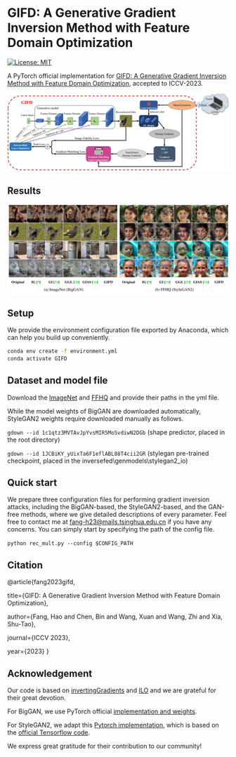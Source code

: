 # GIFD: A Generative Gradient Inversion Method with Feature Domain Optimization
[![License: MIT](https://img.shields.io/badge/License-MIT-green.svg)](https://opensource.org/licenses/MIT)

A PyTorch official implementation for [GIFD: A Generative Gradient Inversion Method with Feature Domain Optimization](), accepted to ICCV-2023.

![pipeline](./figures/pipeline.png)

## Results
![results](./figures/results.jpg)

## Setup
We provide the environment configuration file exported by Anaconda, which can help you build up conveniently.
```bash
conda env create -f environment.yml
conda activate GIFD 
```  
## Dataset and model file
Download the [ImageNet](https://www.image-net.org/) and [FFHQ](https://github.com/NVlabs/ffhq-dataset) and provide their paths in the yml file.

While the model weights of BigGAN are downloaded automatically, StyleGAN2 weights require downloaded manually as follows.

`gdown --id 1c1qtz3MVTAvJpYvsMIR5MoSvdiwN2DGb` (shape predictor, placed in the root directory)

`gdown --id 1JCBiKY_yUixTa6F1eflABL88T4cii2GR` (stylegan pre-trained checkpoint, placed in the inversefed\genmodels\stylegan2_io)

## Quick start
We prepare three configuration files for performing gradient inversion attacks, including the BigGAN-based, the StyleGAN2-based, and the GAN-free methods, where we give detailed descriptions of every parameter. Feel free to contact me at fang-h23@mails.tsinghua.edu.cn if you have any concerns.
You can simply start by specifying the path of the config file.

`python rec_mult.py --config $CONFIG_PATH`

## Citation
@article{fang2023gifd,

  title={GIFD: A Generative Gradient Inversion Method with Feature Domain Optimization},
  
  author={Fang, Hao and Chen, Bin and Wang, Xuan and Wang, Zhi and Xia, Shu-Tao},
  
  journal={ICCV 2023},
  
  year={2023}
}

## Acknowledgement
Our code is based on [invertingGradients](https://github.com/JonasGeiping/invertinggradients) and [ILO](https://github.com/giannisdaras/ilo) and we are grateful for their great devotion.

For BigGAN, we use PyTorch official [implementation and weights](https://github.com/rosinality/stylegan2-pytorch).

For StyleGAN2, we adapt this [Pytorch implementation](https://github.com/rosinality/stylegan2-pytorch), which is based on the [official Tensorflow code](https://github.com/NVlabs/stylegan2).

We express great gratitude for their contribution to our community!
